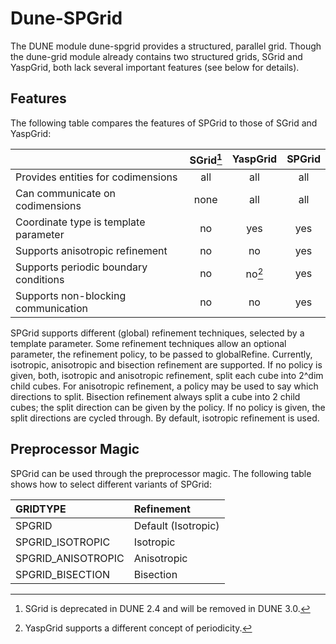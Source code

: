 Dune-SPGrid
===========

The DUNE module dune-spgrid provides a structured, parallel grid. Though the
dune-grid module already contains two structured grids, SGrid and YaspGrid,
both lack several important features (see below for details).


Features
--------

The following table compares the features of SPGrid to those of SGrid and
YaspGrid:

|                                       | SGrid[^1] | YaspGrid | SPGrid |
| :------------------------------------ | :-------: | :------: | :----: |
| Provides entities for codimensions    | all       | all      | all    |
| Can communicate on codimensions       | none      | all      | all    |
| Coordinate type is template parameter | no        | yes      | yes    |
| Supports anisotropic refinement       | no        | no       | yes    |
| Supports periodic boundary conditions | no        | no[^2]   | yes    |
| Supports non-blocking communication   | no        | no       | yes    |

[^1]: SGrid is deprecated in DUNE 2.4 and will be removed in DUNE 3.0.
[^2]: YaspGrid supports a different concept of periodicity.

SPGrid supports different (global) refinement techniques, selected by a
template parameter. Some refinement techniques allow an optional parameter,
the refinement policy, to be passed to globalRefine. Currently, isotropic,
anisotropic and bisection refinement are supported. If no policy is given,
both, isotropic and anisotropic refinement, split each cube into 2^dim child
cubes. For anisotropic refinement, a policy may be used to say which directions
to split. Bisection refinement always split a cube into 2 child cubes; the
split direction can be given by the policy. If no policy is given, the split
directions are cycled through. By default, isotropic refinement is used.


Preprocessor Magic
------------------

SPGrid can be used through the preprocessor magic. The following table shows how
to select different variants of SPGrid:

| GRIDTYPE           | Refinement          |
| :----------------- | :------------------ |
| SPGRID             | Default (Isotropic) |
| SPGRID_ISOTROPIC   | Isotropic           |
| SPGRID_ANISOTROPIC | Anisotropic         |
| SPGRID_BISECTION   | Bisection           |
